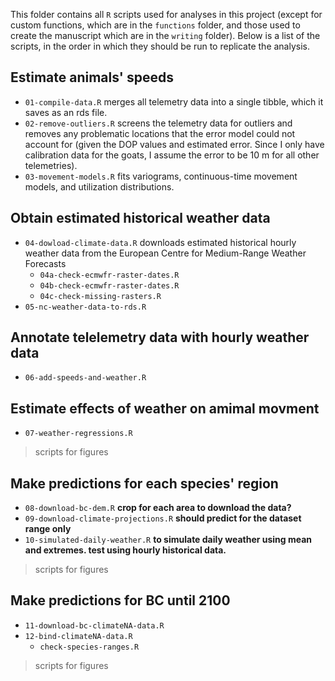 This folder contains all `R` scripts used for analyses in this project (except for custom functions, which are in the `functions` folder, and those used to create the manuscript which are in the `writing` folder). Below is a list of the scripts, in the order in which they should be run to replicate the analysis.

## Estimate animals' speeds

* `01-compile-data.R` merges all telemetry data into a single tibble, which it saves as an rds file.
* `02-remove-outliers.R` screens the telemetry data for outliers and removes any problematic locations that the error model could not account for (given the DOP values and estimated error. Since I only have calibration data for the goats, I assume the error to be 10 m for all other telemetries).
* `03-movement-models.R` fits variograms, continuous-time movement models, and utilization distributions.

## Obtain estimated historical weather data

* `04-dowload-climate-data.R` downloads estimated historical hourly weather data from the European Centre for Medium-Range Weather Forecasts
  * `04a-check-ecmwfr-raster-dates.R`
  * `04b-check-ecmwfr-raster-dates.R`
  * `04c-check-missing-rasters.R`
* `05-nc-weather-data-to-rds.R`

## Annotate telelemetry data with hourly weather data

* `06-add-speeds-and-weather.R`

## Estimate effects of weather on amimal movment

* `07-weather-regressions.R`

> scripts for figures

## Make predictions for each species' region

* `08-download-bc-dem.R` **crop for each area to download the data?**
* `09-download-climate-projections.R` **should predict for the dataset range only**
* `10-simulated-daily-weather.R` **to simulate daily weather using mean and extremes. test using hourly historical data.**

> scripts for figures

## Make predictions for BC until 2100

* `11-download-bc-climateNA-data.R`
* `12-bind-climateNA-data.R`
  * `check-species-ranges.R`
  
> scripts for figures
